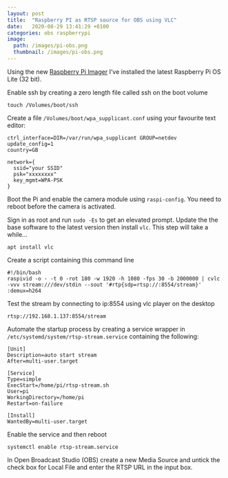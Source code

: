 ```yaml
---
layout: post
title:  "Raspberry PI as RTSP source for OBS using VLC"
date:   2020-08-29 13:41:29 +0100
categories: obs raspberrypi
image:
  path: /images/pi-obs.png
  thumbnail: /images/pi-obs.png
---
```

Using the new [Raspberry Pi Imager](https://www.raspberrypi.org/downloads/) I’ve installed the latest Raspberry Pi OS Lite (32 bit).

Enable ssh by creating a zero length file called ssh on the boot volume

    touch /Volumes/boot/ssh

Create a file `/Volumes/boot/wpa_supplicant.conf` using your favourite text editor:

    ctrl_interface=DIR=/var/run/wpa_supplicant GROUP=netdev
    update_config=1
    country=GB

    network={
      ssid="your SSID"
      psk="xxxxxxxx"
      key_mgmt=WPA-PSK
    }

Boot the Pi and enable the camera module using `raspi-config`. You need to reboot before the camera is activated.

Sign in as root and run `sudo -Es` to get an elevated prompt. Update the the base software to the latest version then install `vlc`. This step will take a while…

    apt install vlc

Create a script containing this command line

    #!/bin/bash
    raspivid -o - -t 0 -rot 180 -w 1920 -h 1080 -fps 30 -b 2000000 | cvlc -vvv stream:///dev/stdin --sout '#rtp{sdp=rtsp://:8554/stream}' :demux=h264

Test the stream by connecting to ip:8554 using vlc player on the desktop

    rtsp://192.168.1.137:8554/stream

Automate the startup process by creating a service wrapper in `/etc/systemd/system/rtsp-stream.service` containing the following:

    [Unit]
    Description=auto start stream
    After=multi-user.target

    [Service]
    Type=simple
    ExecStart=/home/pi/rtsp-stream.sh
    User=pi
    WorkingDirectory=/home/pi
    Restart=on-failure

    [Install]
    WantedBy=multi-user.target

Enable the service and then reboot

    systemctl enable rtsp-stream.service

In Open Broadcast Studio (OBS) create a new Media Source and untick the check box for Local File and enter the RTSP URL in the input box.